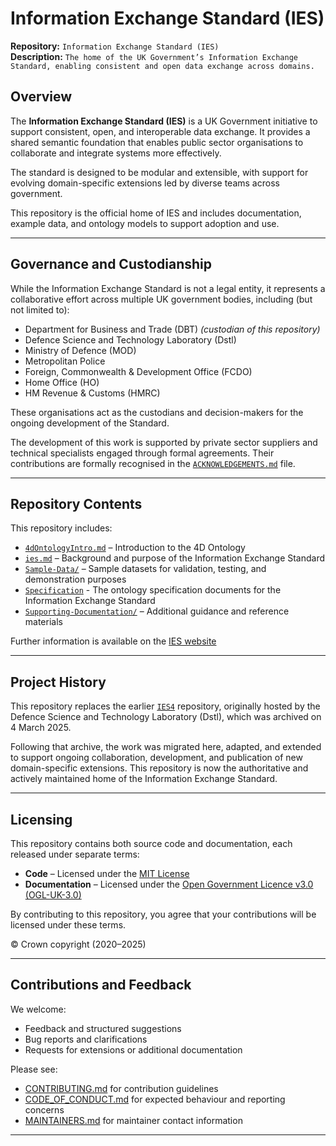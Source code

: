 # Information Exchange Standard (IES)  
**Repository:** `Information Exchange Standard (IES)`  
**Description:** `The home of the UK Government’s Information Exchange Standard, enabling consistent and open data exchange across domains.`  
<!--  
SPDX-License-Identifier: See individual files for license.  
- Source code: MIT  
- Documentation: OGL-UK-3.0  
-->  

## Overview  

The **Information Exchange Standard (IES)** is a UK Government initiative to support consistent, open, and interoperable data exchange. It provides a shared semantic foundation that enables public sector organisations to collaborate and integrate systems more effectively.  

The standard is designed to be modular and extensible, with support for evolving domain-specific extensions led by diverse teams across government.  

This repository is the official home of IES and includes documentation, example data, and ontology models to support adoption and use.  

---  

## Governance and Custodianship  

While the Information Exchange Standard is not a legal entity, it represents a collaborative effort across multiple UK government bodies, including (but not limited to):

- Department for Business and Trade (DBT) *(custodian of this repository)*  
- Defence Science and Technology Laboratory (Dstl)  
- Ministry of Defence (MOD)  
- Metropolitan Police  
- Foreign, Commonwealth & Development Office (FCDO)  
- Home Office (HO)  
- HM Revenue & Customs (HMRC)  

These organisations act as the custodians and decision-makers for the ongoing development of the Standard.  

The development of this work is supported by private sector suppliers and technical specialists engaged through formal agreements. Their contributions are formally recognised in the [`ACKNOWLEDGEMENTS.md`](./ACKNOWLEDGEMENTS.md) file.  

---  

## Repository Contents  

This repository includes:  

- [`4dOntologyIntro.md`](./v4.3/docs/4dOntologyIntro.md) – Introduction to the 4D Ontology  
- [`ies.md`](./v4.3/docs/ies.md) – Background and purpose of the Information Exchange Standard  
- [`Sample-Data/`](./v4.3/Sample-Data) – Sample datasets for validation, testing, and demonstration purposes
- [`Specification`](./v4.3/Specification) - The ontology specification documents for the Information Exchange Standard
- [`Supporting-Documentation/`](./v4.3/Supporting-Documents) – Additional guidance and reference materials

Further information is available on the [IES website](https://www.informationexchangestandard.org)

---  

## Project History  

This repository replaces the earlier [`IES4`](https://github.com/dstl/IES4) repository, originally hosted by the Defence Science and Technology Laboratory (Dstl), which was archived on 4 March 2025.  

Following that archive, the work was migrated here, adapted, and extended to support ongoing collaboration, development, and publication of new domain-specific extensions. This repository is now the authoritative and actively maintained home of the Information Exchange Standard.  

---  

## Licensing  

This repository contains both source code and documentation, each released under separate terms:  

- **Code** – Licensed under the [MIT License](./LICENSE.md)  
- **Documentation** – Licensed under the [Open Government Licence v3.0 (OGL-UK-3.0)](./OGL_LICENSE.md)  

By contributing to this repository, you agree that your contributions will be licensed under these terms.  

© Crown copyright (2020–2025)  

---  

## Contributions and Feedback  

We welcome:  
- Feedback and structured suggestions  
- Bug reports and clarifications  
- Requests for extensions or additional documentation  

Please see:  
- [CONTRIBUTING.md](./CONTRIBUTING.md) for contribution guidelines  
- [CODE_OF_CONDUCT.md](./CODE_OF_CONDUCT.md) for expected behaviour and reporting concerns  
- [MAINTAINERS.md](./MAINTAINERS.md) for maintainer contact information  

---  
